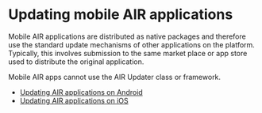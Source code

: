 # Updating mobile AIR applications

<div>

Mobile AIR applications are distributed as native packages and therefore use the
standard update mechanisms of other applications on the platform. Typically,
this involves submission to the same market place or app store used to
distribute the original application.

Mobile AIR apps cannot use the AIR Updater class or framework.

- [Updating AIR applications on Android](WSfffb011ac560372f-5d0f4f25128cc9cd0cb-7ff5.html)
- [Updating AIR applications on iOS](WS901d38e593cd1bac-77bd3ea112e2c0a7ed0-7fff.html)

</div>

<div>

<div>



</div>

</div>
